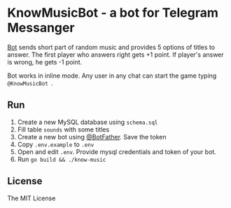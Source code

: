 # KnowMusicBot - a bot for Telegram Messanger

[Bot](https://t.me/KnowMusicBot) sends short part of random music and provides 5 options of titles to answer.
The first player who answers right gets +1 point. If player's answer is wrong, he gets -1 point.

Bot works in inline mode. Any user in any chat can start the game typing `@KnowMusicBot `.

## Run

1. Create a new MySQL database using `schema.sql`
2. Fill table `sounds` with some titles
3. Create a new bot using [@BotFather](https://t.me/BotFather). Save the token
4. Copy `.env.example` to `.env`
5. Open and edit `.env`. Provide mysql credentials and token of your bot.
6. Run `go build && ./know-music`

## License

The MIT License
